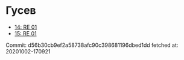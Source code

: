 # Гусев
- [14: RE 01](14.md)
- [15: RE 01](15.md)

Commit: d56b30cb9ef2a58738afc90c398681196dbed1dd
 fetched at: 20201002-170921
